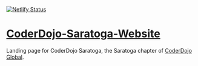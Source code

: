 [![Netlify Status](https://api.netlify.com/api/v1/badges/262dab0c-ea86-4c35-88f0-a513fd620dd0/deploy-status)](https://app.netlify.com/sites/coderdojosaratoga/deploys)
# [CoderDojo-Saratoga-Website](https://coderdojosaratoga.netlify.app/)
Landing page for CoderDojo Saratoga, the Saratoga chapter of [CoderDojo Global](https://coderdojo.com/).

